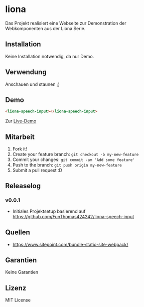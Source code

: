 # liona

Das Projekt realisiert eine Webseite zur Demonstration der Webkomponenten aus der Liona Serie.

## Installation

Keine Installation notwendig, da nur Demo.

## Verwendung

Anschauen und staunen ;)

## Demo

<!--
```
<custom-element-demo>
  <template>
    <link rel="import" href="docs/index.html">
    <next-code-block></next-code-block>
  </template>
</custom-element-demo>
```
-->
```html
<liona-speech-input></liona-speech-input>
```
Zur [Live-Demo](https://funthomas424242.github.io/liona/)


## Mitarbeit

1. Fork it!
2. Create your feature branch: `git checkout -b my-new-feature`
3. Commit your changes: `git commit -am 'Add some feature'`
4. Push to the branch: `git push origin my-new-feature`
5. Submit a pull request :D

## Releaselog

### v0.0.1

* Initiales Projektsetup basierend auf https://github.com/FunThomas424242/liona-speech-input

## Quellen

* https://www.sitepoint.com/bundle-static-site-webpack/

## Garantien

Keine Garantien

## Lizenz

MIT License
